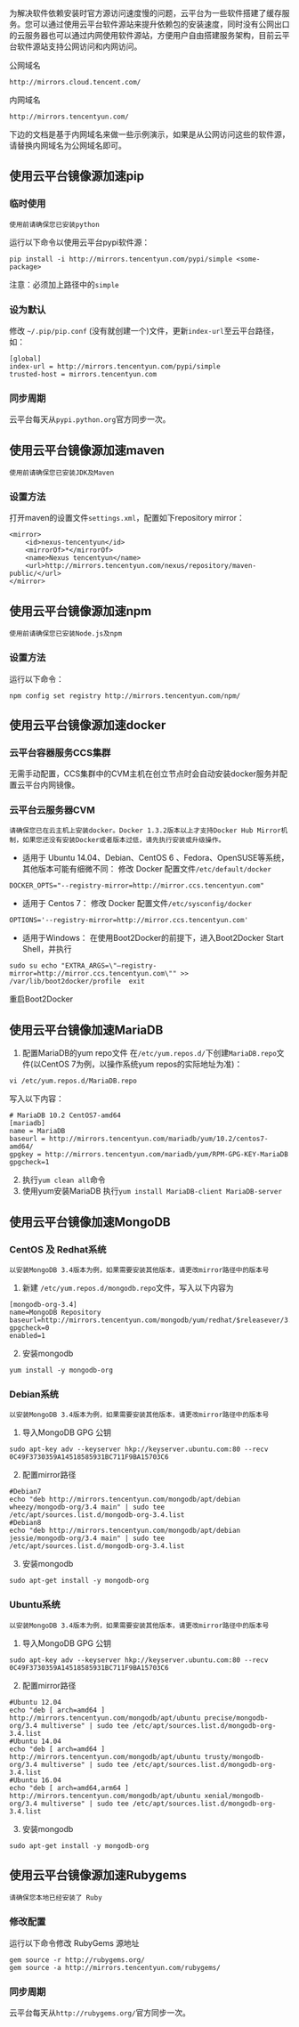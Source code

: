 为解决软件依赖安装时官方源访问速度慢的问题，云平台为一些软件搭建了缓存服务。您可以通过使用云平台软件源站来提升依赖包的安装速度，同时没有公网出口的云服务器也可以通过内网使用软件源站，方便用户自由搭建服务架构，目前云平台软件源站支持公网访问和内网访问。

公网域名

```
http://mirrors.cloud.tencent.com/
```

内网域名

```
http://mirrors.tencentyun.com/
```

下边的文档是基于内网域名来做一些示例演示，如果是从公网访问这些的软件源，请替换内网域名为公网域名即可。

## 使用云平台镜像源加速pip
### 临时使用
```
使用前请确保您已安装python
```

运行以下命令以使用云平台pypi软件源：
```
pip install -i http://mirrors.tencentyun.com/pypi/simple <some-package>
```
注意：必须加上路径中的`simple`

### 设为默认
修改 `~/.pip/pip.conf` (没有就创建一个)文件，更新`index-url`至云平台路径，如：
```
[global]
index-url = http://mirrors.tencentyun.com/pypi/simple
trusted-host = mirrors.tencentyun.com
```
### 同步周期
云平台每天从`pypi.python.org`官方同步一次。

## 使用云平台镜像源加速maven
```
使用前请确保您已安装JDK及Maven
```

### 设置方法

打开maven的设置文件`settings.xml`，配置如下repository mirror：

    <mirror>
        <id>nexus-tencentyun</id>
        <mirrorOf>*</mirrorOf>
        <name>Nexus tencentyun</name>
        <url>http://mirrors.tencentyun.com/nexus/repository/maven-public/</url>
    </mirror> 

## 使用云平台镜像源加速npm
```
使用前请确保您已安装Node.js及npm
```
### 设置方法
运行以下命令：
```
npm config set registry http://mirrors.tencentyun.com/npm/ 
```

## 使用云平台镜像源加速docker
### 云平台容器服务CCS集群
无需手动配置，CCS集群中的CVM主机在创立节点时会自动安装docker服务并配置云平台内网镜像。

### 云平台云服务器CVM
```
请确保您已在云主机上安装docker。Docker 1.3.2版本以上才支持Docker Hub Mirror机制，如果您还没有安装Docker或者版本过低，请先执行安装或升级操作。
```
- 适用于 Ubuntu 14.04、Debian、CentOS 6 、Fedora、OpenSUSE等系统，其他版本可能有细微不同：
修改 Docker 配置文件`/etc/default/docker`
```
DOCKER_OPTS="--registry-mirror=http://mirror.ccs.tencentyun.com"
```

- 适用于 Centos 7：
修改 Docker 配置文件`/etc/sysconfig/docker`
```
OPTIONS='--registry-mirror=http://mirror.ccs.tencentyun.com'
```

- 适用于Windows：
在使用Boot2Docker的前提下，进入Boot2Docker Start Shell，并执行
```
sudo su echo "EXTRA_ARGS=\"–registry-mirror=http://mirror.ccs.tencentyun.com\"" >> /var/lib/boot2docker/profile  exit 
```
重启Boot2Docker

## 使用云平台镜像加速MariaDB
1. 配置MariaDB的yum repo文件
在`/etc/yum.repos.d/`下创建`MariaDB.repo`文件(以CentOS 7为例，以操作系统yum repos的实际地址为准)：
```
vi /etc/yum.repos.d/MariaDB.repo
```
写入以下内容：
```
# MariaDB 10.2 CentOS7-amd64
[mariadb]  
name = MariaDB  
baseurl = http://mirrors.tencentyun.com/mariadb/yum/10.2/centos7-amd64/
gpgkey = http://mirrors.tencentyun.com/mariadb/yum/RPM-GPG-KEY-MariaDB
gpgcheck=1  
```

2. 执行`yum clean all`命令
3. 使用yum安装MariaDB
执行`yum install MariaDB-client MariaDB-server`

## 使用云平台镜像加速MongoDB
### CentOS 及 Redhat系统
```
以安装MongoDB 3.4版本为例，如果需要安装其他版本，请更改mirror路径中的版本号
```
1. 新建 `/etc/yum.repos.d/mongodb.repo`文件，写入以下内容为
```
[mongodb-org-3.4]
name=MongoDB Repository
baseurl=http://mirrors.tencentyun.com/mongodb/yum/redhat/$releasever/3.4/
gpgcheck=0
enabled=1
```
2. 安装mongodb
```
yum install -y mongodb-org
```

### Debian系统
```
以安装MongoDB 3.4版本为例，如果需要安装其他版本，请更改mirror路径中的版本号
```
1. 导入MongoDB GPG 公钥
```
sudo apt-key adv --keyserver hkp://keyserver.ubuntu.com:80 --recv 0C49F3730359A14518585931BC711F9BA15703C6
```

2. 配置mirror路径
```
#Debian7
echo "deb http://mirrors.tencentyun.com/mongodb/apt/debian wheezy/mongodb-org/3.4 main" | sudo tee /etc/apt/sources.list.d/mongodb-org-3.4.list
#Debian8
echo "deb http://mirrors.tencentyun.com/mongodb/apt/debian jessie/mongodb-org/3.4 main" | sudo tee /etc/apt/sources.list.d/mongodb-org-3.4.list
```

3. 安装mongodb
```
sudo apt-get install -y mongodb-org
```

### Ubuntu系统
```
以安装MongoDB 3.4版本为例，如果需要安装其他版本，请更改mirror路径中的版本号
```
1. 导入MongoDB GPG 公钥
```
sudo apt-key adv --keyserver hkp://keyserver.ubuntu.com:80 --recv 0C49F3730359A14518585931BC711F9BA15703C6
```

2. 配置mirror路径
```
#Ubuntu 12.04
echo "deb [ arch=amd64 ] http://mirrors.tencentyun.com/mongodb/apt/ubuntu precise/mongodb-org/3.4 multiverse" | sudo tee /etc/apt/sources.list.d/mongodb-org-3.4.list
#Ubuntu 14.04
echo "deb [ arch=amd64 ] http://mirrors.tencentyun.com/mongodb/apt/ubuntu trusty/mongodb-org/3.4 multiverse" | sudo tee /etc/apt/sources.list.d/mongodb-org-3.4.list
#Ubuntu 16.04
echo "deb [ arch=amd64,arm64 ] http://mirrors.tencentyun.com/mongodb/apt/ubuntu xenial/mongodb-org/3.4 multiverse" | sudo tee /etc/apt/sources.list.d/mongodb-org-3.4.list
```
3. 安装mongodb
```
sudo apt-get install -y mongodb-org
```

## 使用云平台镜像源加速Rubygems
`请确保您本地已经安装了 Ruby`
### 修改配置
运行以下命令修改 RubyGems 源地址
```
gem source -r http://rubygems.org/
gem source -a http://mirrors.tencentyun.com/rubygems/
```

### 同步周期
云平台每天从`http://rubygems.org/`官方同步一次。